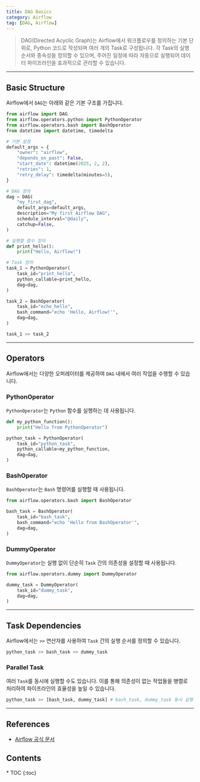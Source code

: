 ```yaml
---
title: DAG Basics
category: Airflow
tag: [DAG, Airflow]
---
```


> DAG(Directed Acyclic Graph)는 Airflow에서 워크플로우를 정의하는 기본 단위로, Python 코드로 작성되며 여러 개의 Task로 구성됩니다. 각 Task의 실행 순서와 종속성을 정의할 수 있으며, 주어진 일정에 따라 자동으로 실행되어 데이터 파이프라인을 효과적으로 관리할 수 있습니다.

---

## Basic Structure

Airflow에서 `DAG`는 아래와 같은 기본 구조를 가집니다.

```python
from airflow import DAG
from airflow.operators.python import PythonOperator
from airflow.operators.bash import BashOperator
from datetime import datetime, timedelta

# 기본 설정
default_args = {
    "owner": "airflow",
    "depends_on_past": False,
    "start_date": datetime(2025, 2, 2),
    "retries": 1,
    "retry_delay": timedelta(minutes=5),
}

# DAG 정의
dag = DAG(
    "my_first_dag",
    default_args=default_args,
    description="My first Airflow DAG",
    schedule_interval="@daily",
    catchup=False,
)

# 실행할 함수 정의
def print_hello():
    print("Hello, Airflow!")

# Task 정의
task_1 = PythonOperator(
    task_id="print_hello",
    python_callable=print_hello,
    dag=dag,
)

task_2 = BashOperator(
    task_id="echo_hello",
    bash_command="echo 'Hello, Airflow!'",
    dag=dag,
)

task_1 >> task_2
```

---

## Operators

Airflow에서는 다양한 오퍼레이터를 제공하여 `DAG` 내에서 여러 작업을 수행할 수 있습니다.

### PythonOperator

`PythonOperator`는 `Python` 함수를 실행하는 데 사용됩니다.

```python
def my_python_function():
    print("Hello from PythonOperator")

python_task = PythonOperator(
    task_id="python_task",
    python_callable=my_python_function,
    dag=dag,
)
```

### BashOperator

`BashOperator`는 `Bash` 명령어를 실행할 때 사용됩니다.

```python
from airflow.operators.bash import BashOperator

bash_task = BashOperator(
    task_id="bash_task",
    bash_command="echo 'Hello from BashOperator'",
    dag=dag,
)
```

### DummyOperator

`DummyOperator`는 실행 없이 단순히 `Task` 간의 의존성을 설정할 때 사용됩니다.

```python
from airflow.operators.dummy import DummyOperator

dummy_task = DummyOperator(
    task_id="dummy_task",
    dag=dag,
)
```

---

## Task Dependencies

Airflow에서는 `>>` 연산자를 사용하여 `Task` 간의 실행 순서를 정의할 수 있습니다.

```python
python_task >> bash_task >> dummy_task
```

### Parallel Task

여러 `Task`를 동시에 실행할 수도 있습니다. 이를 통해 의존성이 없는 작업들을 병렬로 처리하여 파이프라인의 효율성을 높일 수 있습니다.

```python
python_task >> [bash_task, dummy_task] # bash_task, dummy_task 동시 실행
```

---

## References

- [Airflow 공식 문서](https://airflow.apache.org/docs/)

<nav class="post-toc" markdown="1">
  <h2>Contents</h2>
* TOC
{:toc}
</nav>
